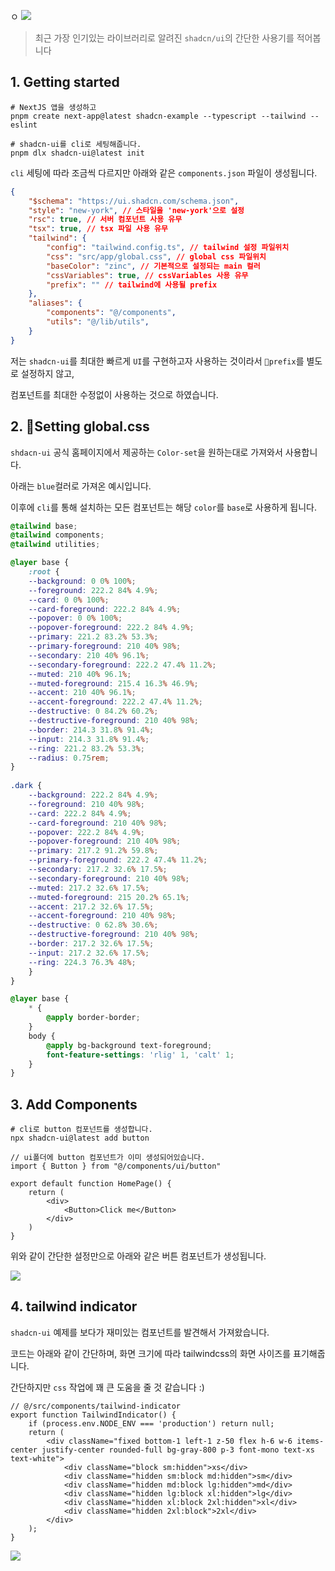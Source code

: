 ㅇ
![](https://i.imgur.com/MhDG4uR.png)

> 
> 최근 가장 인기있는 라이브러리로 알려진 `shadcn/ui`의 간단한 사용기를 적어봅니다
> 

## 1. Getting started

```shell
# NextJS 앱을 생성하고
pnpm create next-app@latest shadcn-example --typescript --tailwind --eslint

# shadcn-ui를 cli로 세팅해줍니다.
pnpm dlx shadcn-ui@latest init
```

`cli` 세팅에 따라 조금씩 다르지만 아래와 같은 `components.json` 파일이 생성됩니다.

```json
{
	"$schema": "https://ui.shadcn.com/schema.json",
	"style": "new-york", // 스타일을 'new-york'으로 설정
	"rsc": true, // 서버 컴포넌트 사용 유무
	"tsx": true, // tsx 파일 사용 유무
	"tailwind": {
		"config": "tailwind.config.ts", // tailwind 설정 파일위치
		"css": "src/app/global.css", // global css 파일위치
		"baseColor": "zinc", // 기본적으로 설정되는 main 컬러
		"cssVariables": true, // cssVariables 사용 유무
		"prefix": "" // tailwind에 사용될 prefix
	},
	"aliases": {
		"components": "@/components",
		"utils": "@/lib/utils",
	}
}
```

저는 `shadcn-ui`를 최대한 빠르게 `UI`를 구현하고자 사용하는 것이라서 `prefix`를 별도로 설정하지 않고, 

컴포넌트를 최대한 수정없이 사용하는 것으로 하였습니다.


## 2. Setting global.css

`shdacn-ui` 공식 홈페이지에서 제공하는 `Color-set`을 원하는대로 가져와서 사용합니다.

아래는 `blue`컬러로 가져온 예시입니다.

이후에 `cli`를  통해 설치하는 모든 컴포넌트는 해당 `color`를 `base`로 사용하게 됩니다.

```css
@tailwind base;
@tailwind components;
@tailwind utilities;

@layer base {
	:root {
	--background: 0 0% 100%;
	--foreground: 222.2 84% 4.9%;
	--card: 0 0% 100%;
	--card-foreground: 222.2 84% 4.9%;
	--popover: 0 0% 100%;
	--popover-foreground: 222.2 84% 4.9%;
	--primary: 221.2 83.2% 53.3%;
	--primary-foreground: 210 40% 98%;
	--secondary: 210 40% 96.1%;
	--secondary-foreground: 222.2 47.4% 11.2%;
	--muted: 210 40% 96.1%;
	--muted-foreground: 215.4 16.3% 46.9%;
	--accent: 210 40% 96.1%;
	--accent-foreground: 222.2 47.4% 11.2%;
	--destructive: 0 84.2% 60.2%;
	--destructive-foreground: 210 40% 98%;
	--border: 214.3 31.8% 91.4%;
	--input: 214.3 31.8% 91.4%;
	--ring: 221.2 83.2% 53.3%;
	--radius: 0.75rem;
}
  
.dark {
	--background: 222.2 84% 4.9%;
	--foreground: 210 40% 98%;
	--card: 222.2 84% 4.9%;
	--card-foreground: 210 40% 98%;
	--popover: 222.2 84% 4.9%;
	--popover-foreground: 210 40% 98%;
	--primary: 217.2 91.2% 59.8%;
	--primary-foreground: 222.2 47.4% 11.2%;
	--secondary: 217.2 32.6% 17.5%;
	--secondary-foreground: 210 40% 98%;
	--muted: 217.2 32.6% 17.5%;
	--muted-foreground: 215 20.2% 65.1%;
	--accent: 217.2 32.6% 17.5%;
	--accent-foreground: 210 40% 98%;
	--destructive: 0 62.8% 30.6%;
	--destructive-foreground: 210 40% 98%;
	--border: 217.2 32.6% 17.5%;
	--input: 217.2 32.6% 17.5%;
	--ring: 224.3 76.3% 48%;
	}
}

@layer base {
	* {
		@apply border-border;
	}
	body {
		@apply bg-background text-foreground;
		font-feature-settings: 'rlig' 1, 'calt' 1;
	}
}
```



## 3. Add Components

```shell
# cli로 button 컴포넌트를 생성합니다.
npx shadcn-ui@latest add button
```

```tsx
// ui폴더에 button 컴포넌트가 이미 생성되어있습니다.
import { Button } from "@/components/ui/button" 

export default function HomePage() { 
	return (
		<div> 
			<Button>Click me</Button>
		</div> 
	)
}
```

위와 같이 간단한 설정만으로 아래와 같은 버튼 컴포넌트가 생성됩니다.

![](https://i.imgur.com/m9IbNu5.png)



## 4. tailwind indicator

`shadcn-ui` 예제를 보다가 재미있는 컴포넌트를 발견해서 가져왔습니다.

코드는 아래와 같이 간단하며, 화면 크기에 따라 tailwindcss의 화면 사이즈를 표기해줍니다.

간단하지만 `css` 작업에 꽤 큰 도움을 줄 것 같습니다 :)

```tsx
// @/src/components/tailwind-indicator
export function TailwindIndicator() {
	if (process.env.NODE_ENV === 'production') return null;
	return (
		<div className="fixed bottom-1 left-1 z-50 flex h-6 w-6 items-center justify-center rounded-full bg-gray-800 p-3 font-mono text-xs text-white">
			<div className="block sm:hidden">xs</div>
			<div className="hidden sm:block md:hidden">sm</div>
			<div className="hidden md:block lg:hidden">md</div>
			<div className="hidden lg:block xl:hidden">lg</div>
			<div className="hidden xl:block 2xl:hidden">xl</div>
			<div className="hidden 2xl:block">2xl</div>
		</div>
	);
}
```

![](https://i.imgur.com/1pMnl7K.png)
